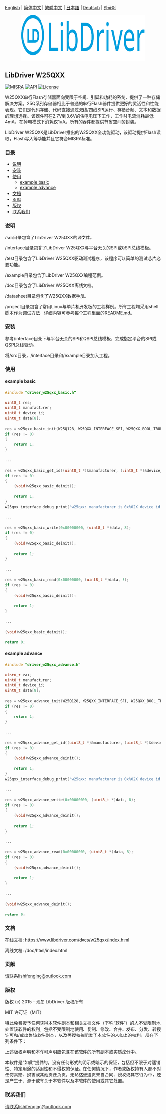 [English](/README.md) | [ 简体中文](/README_zh-Hans.md) | [繁體中文](/README_zh-Hant.md) | [日本語](/README_ja.md) | [Deutsch](/README_de.md) | [한국어](/README_ko.md)

<div align=center>
<img src="/doc/image/logo.svg" width="400" height="150"/>
</div>

## LibDriver W25QXX

[![MISRA](https://img.shields.io/badge/misra-compliant-brightgreen.svg)](/misra/README.md) [![API](https://img.shields.io/badge/api-reference-blue.svg)](https://www.libdriver.com/docs/w25qxx/index.html) [![License](https://img.shields.io/badge/license-MIT-brightgreen.svg)](/LICENSE)

W25QXX串行Flash存储器面向受限于空间、引脚和功耗的系统，提供了一种存储解决方案。25Q系列存储器相比于普通的串行Flash器件提供更好的灵活性和性能表现。它们是代码存储、代码直接通过双线/四线SPI运行、存储音频、文本和数据的理想选择。该器件可在2.7V到3.6V的供电电压下工作，工作时电流消耗最低4mA，在掉电模式下消耗仅1uA。所有的器件都提供节省空间的封装。

LibDriver W25QXX是LibDriver推出的W25QXX全功能驱动，该驱动提供Flash读取，Flash写入等功能并且它符合MISRA标准。

### 目录

  - [说明](#说明)
  - [安装](#安装)
  - [使用](#使用)
    - [example basic](#example-basic)
    - [example advance](#example-advance)
  - [文档](#文档)
  - [贡献](#贡献)
  - [版权](#版权)
  - [联系我们](#联系我们)

### 说明

/src目录包含了LibDriver W25QXX的源文件。

/interface目录包含了LibDriver W25QXX与平台无关的SPI或QSPI总线模板。

/test目录包含了LibDriver W25QXX驱动测试程序，该程序可以简单的测试芯片必要功能。

/example目录包含了LibDriver W25QXX编程范例。

/doc目录包含了LibDriver W25QXX离线文档。

/datasheet目录包含了W25QXX数据手册。

/project目录包含了常用Linux与单片机开发板的工程样例。所有工程均采用shell脚本作为调试方法，详细内容可参考每个工程里面的README.md。

### 安装

参考/interface目录下与平台无关的SPI和QSPI总线模板，完成指定平台的SPI或QSPI总线驱动。

将/src目录，/interface目录和/example目录加入工程。

### 使用

#### example basic

```C
#include "driver_w25qxx_basic.h"

uint8_t res;
uint8_t manufacturer;
uint8_t device_id;
uint8_t data[8];

res = w25qxx_basic_init(W25Q128, W25QXX_INTERFACE_SPI, W25QXX_BOOL_TRUE);
if (res != 0)
{
    return 1;
}

...
    
res = w25qxx_basic_get_id((uint8_t *)&manufacturer, (uint8_t *)&device_id);
if (res != 0)
{
    (void)w25qxx_basic_deinit();
    
    return 1;
}
w25qxx_interface_debug_print("w25qxx: manufacturer is 0x%02X device id is 0x%02X.\n", manufacturer, device_id);
    
...    
    
res = w25qxx_basic_write(0x00000000, (uint8_t *)data, 8);
if (res != 0)
{
    (void)w25qxx_basic_deinit();
    
    return 1;
}

...

res = w25qxx_basic_read(0x00000000, (uint8_t *)data, 8);
if (res != 0)
{
    (void)w25qxx_basic_deinit();
    
    return 1;
}

...
    
(void)w25qxx_basic_deinit();

return 0;
```

#### example advance

```C
#include "driver_w25qxx_advance.h"

uint8_t res;
uint8_t manufacturer;
uint8_t device_id;
uint8_t data[8];

res = w25qxx_advance_init(W25Q128, W25QXX_INTERFACE_SPI, W25QXX_BOOL_TRUE);
if (res != 0)
{
    return 1;
}

...
    
res = w25qxx_advance_get_id((uint8_t *)&manufacturer, (uint8_t *)&device_id);
if (res != 0)
{
    (void)w25qxx_advance_deinit();
    
    return 1;
}
w25qxx_interface_debug_print("w25qxx: manufacturer is 0x%02X device id is 0x%02X.\n", manufacturer, device_id);
    
...    
    
res = w25qxx_advance_write(0x00000000, (uint8_t *)data, 8);
if (res != 0)
{
    (void)w25qxx_advance_deinit();
    
    return 1;
}

...

res = w25qxx_advance_read(0x00000000, (uint8_t *)data, 8);
if (res != 0)
{
    (void)w25qxx_advance_deinit();
    
    return 1;
}

...
    
(void)w25qxx_advance_deinit();

return 0;
```

### 文档

在线文档: https://www.libdriver.com/docs/w25qxx/index.html

离线文档: /doc/html/index.html

### 贡献

请联系lishifenging@outlook.com

### 版权

版权 (c) 2015 - 现在 LibDriver 版权所有

MIT 许可证（MIT）

特此免费授予任何获得本软件副本和相关文档文件（下称“软件”）的人不受限制地处置该软件的权利，包括不受限制地使用、复制、修改、合并、发布、分发、转授许可和/或出售该软件副本，以及再授权被配发了本软件的人如上的权利，须在下列条件下：

上述版权声明和本许可声明应包含在该软件的所有副本或实质成分中。

本软件是“如此”提供的，没有任何形式的明示或暗示的保证，包括但不限于对适销性、特定用途的适用性和不侵权的保证。在任何情况下，作者或版权持有人都不对任何索赔、损害或其他责任负责，无论这些追责来自合同、侵权或其它行为中，还是产生于、源于或有关于本软件以及本软件的使用或其它处置。

### 联系我们

请联系lishifenging@outlook.com